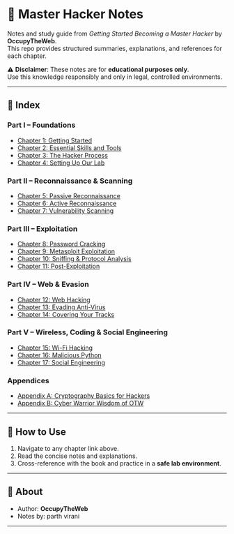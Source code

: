 # 📘 Master Hacker Notes  

Notes and study guide from *Getting Started Becoming a Master Hacker* by **OccupyTheWeb**.  
This repo provides structured summaries, explanations, and references for each chapter.  

⚠️ **Disclaimer**: These notes are for **educational purposes only**.  
Use this knowledge responsibly and only in legal, controlled environments.  

---

## 📂 Index  

### Part I – Foundations  
- [Chapter 1: Getting Started](chapters/ch01-getting-started.md)  
- [Chapter 2: Essential Skills and Tools](chapters/ch02-essential-skills-tools.md)  
- [Chapter 3: The Hacker Process](chapters/ch03-hacker-process.md)  
- [Chapter 4: Setting Up Our Lab](chapters/ch04-lab-setup.md)  

### Part II – Reconnaissance & Scanning  
- [Chapter 5: Passive Reconnaissance](chapters/ch05-passive-recon.md)  
- [Chapter 6: Active Reconnaissance](chapters/ch06-active-recon.md)  
- [Chapter 7: Vulnerability Scanning](chapters/ch07-vulnerability-scanning.md)  

### Part III – Exploitation  
- [Chapter 8: Password Cracking](chapters/ch08-password-cracking.md)  
- [Chapter 9: Metasploit Exploitation](chapters/ch09-metasploit.md)  
- [Chapter 10: Sniffing & Protocol Analysis](chapters/ch10-sniffing-analysis.md)  
- [Chapter 11: Post-Exploitation](chapters/ch11-post-exploitation.md)  

### Part IV – Web & Evasion  
- [Chapter 12: Web Hacking](chapters/ch12-web-hacking.md)  
- [Chapter 13: Evading Anti-Virus](chapters/ch13-evading-av.md)  
- [Chapter 14: Covering Your Tracks](chapters/ch14-covering-tracks.md)  

### Part V – Wireless, Coding & Social Engineering  
- [Chapter 15: Wi-Fi Hacking](chapters/ch15-wifi-hacking.md)  
- [Chapter 16: Malicious Python](chapters/ch16-malicious-python.md)  
- [Chapter 17: Social Engineering](chapters/ch17-social-engineering.md)  

### Appendices  
- [Appendix A: Cryptography Basics for Hackers](chapters/appendix-a-crypto.md)  
- [Appendix B: Cyber Warrior Wisdom of OTW](chapters/appendix-b-wisdom.md)  

---

## 🚀 How to Use  
1. Navigate to any chapter link above.  
2. Read the concise notes and explanations.  
3. Cross-reference with the book and practice in a **safe lab environment**.  

---

## 📌 About   
- Author: **OccupyTheWeb**  
- Notes by: parth virani
  

---

